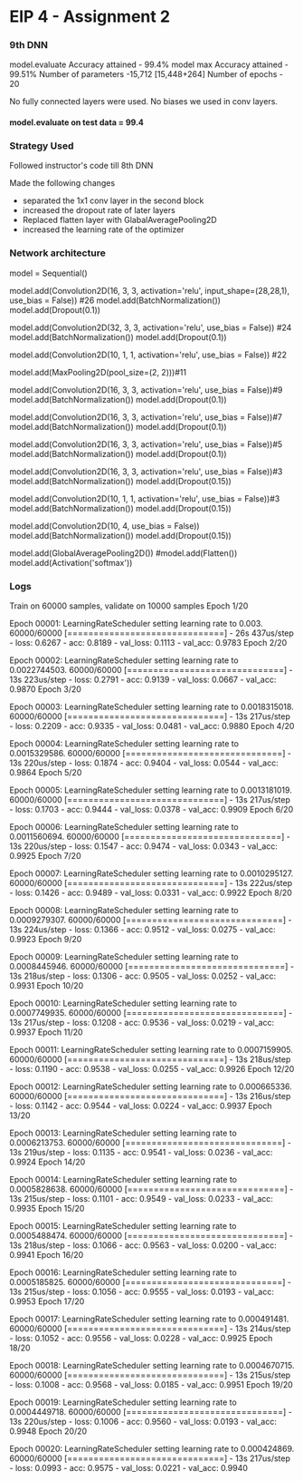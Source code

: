 # EIP 4 - Assignment 2

### 9th DNN

model.evaluate Accuracy attained - 99.4%
model max Accuracy attained - 99.51%
Number of parameters -15,712 [15,448+264]
Number of epochs - 20

No fully connected layers were used.
No biases we used in conv layers.

#### model.evaluate on test data = 99.4

### Strategy Used

Followed instructor's code till 8th DNN

Made the following changes
 - separated the 1x1 conv layer in the second block
 - increased the dropout rate of later layers
 - Replaced flatten layer with GlabalAveragePooling2D
 - increased the learning rate of the optimizer

### Network architecture

model = Sequential()

model.add(Convolution2D(16, 3, 3, activation='relu', input_shape=(28,28,1), use_bias = False)) #26
model.add(BatchNormalization())
model.add(Dropout(0.1))

model.add(Convolution2D(32, 3, 3, activation='relu', use_bias = False)) #24
model.add(BatchNormalization())
model.add(Dropout(0.1))

model.add(Convolution2D(10, 1, 1, activation='relu', use_bias = False)) #22

model.add(MaxPooling2D(pool_size=(2, 2)))#11

model.add(Convolution2D(16, 3, 3, activation='relu', use_bias = False))#9
model.add(BatchNormalization())
model.add(Dropout(0.1))


model.add(Convolution2D(16, 3, 3, activation='relu', use_bias = False))#7
model.add(BatchNormalization())
model.add(Dropout(0.1))


model.add(Convolution2D(16, 3, 3, activation='relu', use_bias = False))#5
model.add(BatchNormalization())
model.add(Dropout(0.1))


model.add(Convolution2D(16, 3, 3, activation='relu', use_bias = False))#3
model.add(BatchNormalization())
model.add(Dropout(0.15))

model.add(Convolution2D(10, 1, 1, activation='relu', use_bias = False))#3
model.add(BatchNormalization())
model.add(Dropout(0.15))

model.add(Convolution2D(10, 4, use_bias = False))
model.add(BatchNormalization())
model.add(Dropout(0.15))

model.add(GlobalAveragePooling2D())
#model.add(Flatten())
model.add(Activation('softmax'))

### Logs

Train on 60000 samples, validate on 10000 samples
Epoch 1/20

Epoch 00001: LearningRateScheduler setting learning rate to 0.003.
60000/60000 [==============================] - 26s 437us/step - loss: 0.6267 - acc: 0.8189 - val_loss: 0.1113 - val_acc: 0.9783
Epoch 2/20

Epoch 00002: LearningRateScheduler setting learning rate to 0.0022744503.
60000/60000 [==============================] - 13s 223us/step - loss: 0.2791 - acc: 0.9139 - val_loss: 0.0667 - val_acc: 0.9870
Epoch 3/20

Epoch 00003: LearningRateScheduler setting learning rate to 0.0018315018.
60000/60000 [==============================] - 13s 217us/step - loss: 0.2209 - acc: 0.9335 - val_loss: 0.0481 - val_acc: 0.9880
Epoch 4/20

Epoch 00004: LearningRateScheduler setting learning rate to 0.0015329586.
60000/60000 [==============================] - 13s 220us/step - loss: 0.1874 - acc: 0.9404 - val_loss: 0.0544 - val_acc: 0.9864
Epoch 5/20

Epoch 00005: LearningRateScheduler setting learning rate to 0.0013181019.
60000/60000 [==============================] - 13s 217us/step - loss: 0.1703 - acc: 0.9444 - val_loss: 0.0378 - val_acc: 0.9909
Epoch 6/20

Epoch 00006: LearningRateScheduler setting learning rate to 0.0011560694.
60000/60000 [==============================] - 13s 220us/step - loss: 0.1547 - acc: 0.9474 - val_loss: 0.0343 - val_acc: 0.9925
Epoch 7/20

Epoch 00007: LearningRateScheduler setting learning rate to 0.0010295127.
60000/60000 [==============================] - 13s 222us/step - loss: 0.1426 - acc: 0.9489 - val_loss: 0.0331 - val_acc: 0.9922
Epoch 8/20

Epoch 00008: LearningRateScheduler setting learning rate to 0.0009279307.
60000/60000 [==============================] - 13s 224us/step - loss: 0.1366 - acc: 0.9512 - val_loss: 0.0275 - val_acc: 0.9923
Epoch 9/20

Epoch 00009: LearningRateScheduler setting learning rate to 0.0008445946.
60000/60000 [==============================] - 13s 218us/step - loss: 0.1306 - acc: 0.9505 - val_loss: 0.0252 - val_acc: 0.9931
Epoch 10/20

Epoch 00010: LearningRateScheduler setting learning rate to 0.0007749935.
60000/60000 [==============================] - 13s 217us/step - loss: 0.1208 - acc: 0.9536 - val_loss: 0.0219 - val_acc: 0.9937
Epoch 11/20

Epoch 00011: LearningRateScheduler setting learning rate to 0.0007159905.
60000/60000 [==============================] - 13s 218us/step - loss: 0.1190 - acc: 0.9538 - val_loss: 0.0255 - val_acc: 0.9926
Epoch 12/20

Epoch 00012: LearningRateScheduler setting learning rate to 0.000665336.
60000/60000 [==============================] - 13s 216us/step - loss: 0.1142 - acc: 0.9544 - val_loss: 0.0224 - val_acc: 0.9937
Epoch 13/20

Epoch 00013: LearningRateScheduler setting learning rate to 0.0006213753.
60000/60000 [==============================] - 13s 219us/step - loss: 0.1135 - acc: 0.9541 - val_loss: 0.0236 - val_acc: 0.9924
Epoch 14/20

Epoch 00014: LearningRateScheduler setting learning rate to 0.0005828638.
60000/60000 [==============================] - 13s 215us/step - loss: 0.1101 - acc: 0.9549 - val_loss: 0.0233 - val_acc: 0.9935
Epoch 15/20

Epoch 00015: LearningRateScheduler setting learning rate to 0.0005488474.
60000/60000 [==============================] - 13s 218us/step - loss: 0.1066 - acc: 0.9563 - val_loss: 0.0200 - val_acc: 0.9941
Epoch 16/20

Epoch 00016: LearningRateScheduler setting learning rate to 0.0005185825.
60000/60000 [==============================] - 13s 215us/step - loss: 0.1056 - acc: 0.9555 - val_loss: 0.0193 - val_acc: 0.9953
Epoch 17/20

Epoch 00017: LearningRateScheduler setting learning rate to 0.000491481.
60000/60000 [==============================] - 13s 214us/step - loss: 0.1052 - acc: 0.9556 - val_loss: 0.0228 - val_acc: 0.9925
Epoch 18/20

Epoch 00018: LearningRateScheduler setting learning rate to 0.0004670715.
60000/60000 [==============================] - 13s 215us/step - loss: 0.1008 - acc: 0.9568 - val_loss: 0.0185 - val_acc: 0.9951
Epoch 19/20

Epoch 00019: LearningRateScheduler setting learning rate to 0.0004449718.
60000/60000 [==============================] - 13s 220us/step - loss: 0.1006 - acc: 0.9560 - val_loss: 0.0193 - val_acc: 0.9948
Epoch 20/20

Epoch 00020: LearningRateScheduler setting learning rate to 0.000424869.
60000/60000 [==============================] - 13s 217us/step - loss: 0.0993 - acc: 0.9575 - val_loss: 0.0221 - val_acc: 0.9940
